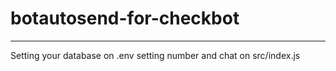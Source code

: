 # botautosend-for-checkbot

---

Setting your database on .env
setting number and chat on src/index.js
